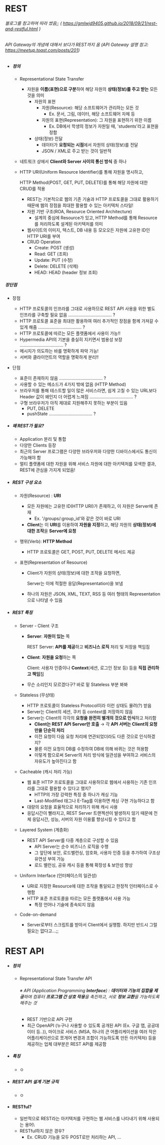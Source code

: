 # REST

###### 블로그를 참고하여 따라 썼음;; ( https://gmlwjd9405.github.io/2018/09/21/rest-and-restful.html )

###### API Gateway의 개념에 대해서 보다가 REST까지 옴 (API Gateway 설명 참고: https://meetup.toast.com/posts/201)

- ##### 정의

  - Representational State Transfer
    - 자원을 **이름(표현)으로 구분**하여 해당 자원의 **상태(정보)를 주고 받는** 모든 것을 의미
      - 자원의 표현
        - 자원(Resource): 해당 소프트웨어가 관리하는 모든 것
          - Ex. 문서, 그림, 데이터, 해당 소프트웨어 자체 등
        - 자원의 표현(Representation): 그 자원을 표현하기 위한 이름
          - Ex. DB에서 학생의 정보가 자원일 때, 'students'라고 표현을 정함
      - 상태(정보) 전달
        - 데이터가 **요청되는 시점**에서 자원의 상태(정보)를 전달
        - JSON / XML로 주고 받는 것이 일반적
  - 네트워크 상에서 **Client와 Server 사이의 통신 방식** 중 하나

  - HTTP URI(Uniform Resource Identifier)를 통해 자원을 명시하고,

    HTTP Method(POST, GET, PUT, DELETE)를 통해 해당 자원에 대한 CRUD를 적용
    - REST는 기본적으로 웹의 기존 기술과 HTTP 프로토콜을 그대로 활용하기 때문에 웹의 장점을 최대한 활용할 수 있는 아키텍처 스타일!
    - 자원 기반 구조(ROA, Resource Oriented Architecture)
      - 설계의 중심에 Resource가 있고, HTTP Method를 통해 Resource를 처리하도록 설계된 아키텍처를 의미
    - 웹사이트의 이미지, 텍스트, DB 내용 등 모오오든 자원에 고유한 ID인 HTTP URI를 부여
    - CRUD Operation
      - Create: POST (생성)
      - Read: GET (조회)
      - Update: PUT (수정)
      - Delete: DELETE (삭제)
      - HEAD: HEAD (header 정보 조회)



##### 장단점

- 장점
  - HTTP 프로토콜의 인프라를 그대로 사용하므로 REST API 사용을 위한 별도 인프라를 구축할 필요 없음 ................................... ?
  - HTTP 프로토콜 표준을 최대한 활용하여 여러 추가적인 장점을 함께 가져갈 수 있게 해줌 ................................... ?
  - HTTP 프로토콜에 따르는 모든 플랫폼에서 사용이 가능!!
  - Hypermedia API의 기본을 충실히 지키면서 범용성 보장 ................................... ?
  - 메시지가 의도하는 바를 명확하게 파악 가능!
  - 서버와 클라이언트의 역할을 명확하게 분리!!
- 단점
  - 표준이 존재하지 않음 ................................... ?
  - 사용할 수 있는 메소드가 4가지 밖에 없음 (HTTP Method)
  - 브라우저를 통해 테스트할 일이 많은 서비스라면, 쉽게 고칠 수 있는 URL보다 Header 값이 왜인지 더 어렵게 느껴짐 ................................... ?
  - 구형 브라우저가 아직 제대로 지원해주지 못하는 부분이 있음
    - PUT, DELETE
    - pushState ................................... ?



- ##### 왜 REST가 필요?

  - Application 분리 및 통합
  - 다양한 Clients 등장
  - 최근의 Server 프로그램은 다양한 브라우저와 다양한 디바이스에서도 통신이 가능해야 함
  - 멀티 플랫폼에 대한 자원을 위해 서비스 자원에 대한 아키텍처를 모색한 결과, REST에 관심을 가지게 되었음!



- ##### REST 구성 요소

  - 자원(Resource) : **URI**

    - 모든 자원에는 고유한 ID(HTTP URI)가 존재하고, 이 자원은 Server에 존재
      - Ex. '/groups/:group_id'와 같은 것이 바로 URI
    - **Client**는 이 **URI**를 이용하여 **자원을 지정**하고, 해당 자원의 **상태(정보)에 대한 조작**을 **Server에 요청**

  - 행위(Verb): **HTTP Method**

    - HTTP 프로토콜은 GET, POST, PUT, DELETE 메서드 제공

  - 표현(Representation of Resource)

    - Client가 자원의 상태(정보)에 대한 조작을 요청하면,

      Server는 이에 적절한 응담(Representation)을 보냄

    - 하나의 자원은 JSON, XML, TEXT, RSS 등 여러 형태의 Representation으로 나타낼 수 있음



- ##### REST 특징

  - Server - Client 구조
  
    - **Server**: **자원이 있는** 쪽
  
      REST Server: **API를 제공**하고 **비즈니스 로직** 처리 및 저장을 책임짐
  
    - **Client**: **자원을 요청**하는 쪽
  
      Client: 사용자 인증이나 **Context**(세션, 로그인 정보 등) 등을 **직접 관리하고 책임**짐
  
    - 무슨 소리인지 모르겠다구? 바로 밑 Stateless 부분 봐봐
  
  - Stateless (무상태)
  
    - HTTP 프로토콜이 Stateless Protocol이라 이런 상태도 물려(?) 받음
    - Server는 Client의 세션, 쿠키 등 context를 저장하지 않음
    - Server는 Client의 각각의 **요청을 완전히 별개의 것으로 인식**하고 처리함
      - **Client는 REST API Server만 호출** → 각 **API 서버는 Client의 요청만을 단순히 처리**
      - 이전 요청이 다음 요청 처리에 연관되었더라도 다른 것으로 인식하겠지?
      - 물론 이전 요청이 DB를 수정하여 DB에 의해 바뀌는 것은 허용함
      - 이렇게 함으로써 Server의 처리 방식에 일관성을 부여하고 서비스의 자유도가 높아진다고 함
  
  - Cacheable (캐시 처리 가능)
  
    - 웹 표준 HTTP  프로토콜을 그대로 사용하므로 웹에서 사용하는 기존 인프라를 그대로 활용할 수 있다고 했지?
      - HTTP의 가장 강력한 특징 중 하나가 캐싱 기능
      - Last-Modified 태그나 E-Tag를 이용하면 캐싱 구현 가능하다고 함
    - 대량의 요청을 효율적으로 처리하기 위해 캐시 사용
    - 응답시간이 빨라지고, REST Server 트랜젝션이 발생하지 않기 때문에 전체 응답시간, 성능, 서버의 자원 이용률 향상시킬 수 있다고 함
  
  - Layered System (계층화)
  
    - REST API Server를 다중 계층으로 구성할 수 있음
      - API Server는 순수 비즈니스 로직을 수행
      - 그 앞단에 보안, 로드밸런싱, 암호화, 사용자 인증 등을 추가하여 구조상 유연성 부여 가능
      - 로드 밸런싱, 공유 캐시 등을 통해 확장성 & 보안성 향상
  
  - Uniform Interface (인터페이스의 일관성)
  
    - URI로 지정한 Resource에 대한 조작을 통일되고 한정적 인터페이스로 수행함
    - HTTP 표준 프로토콜을 따르는 모든 플랫폼에서 사용 가능
      - 특정 언어나 기술에 종속되지 않음
  
  - Code-on-demand
  
    - Server로부터 스크립트를 받아서 Client에서 실행함. 하지만 반드시 그럴 필요는 없다고...;;



# REST API

- ##### 정의

  - Representational State Transfer API

    ###### ※ API (Application Programming **Interface**) : **데이터와 기능의 집합을 제공**하여 컴퓨터 **프로그램 간 상호 작용**을 촉진하고, 서로 **정보 교환**을 가능하도록 해주는 것

    - REST 기반으로 API 구현
    - 최근 OpenAPI (누구나 사용할 수 있도록 공개된 API (Ex. 구글 맵, 공공데이터 등..)), 마이크로 서비스 (MSA, 하나의 큰 어플리케이션을 여러 작은 어플리케이션으로 쪼개어 변경과 조합이 가능하도록 만든 아키텍처) 등을 제공하는 업체 대부분은 REST API를 제공함



- ##### 특징

  - ㅇ



- ##### REST API 설계 기본 규칙

  - ㅇ



- #### RESTful?

  - 일반적으로 REST라는 아키텍처를 구현하는 웹 서비스를 나타내기 위해 사용되는 용어\
  - RESTful하지 않은 경우?
    - Ex. CRUD 기능을 모두 POST로만 처리하는 API, ...

